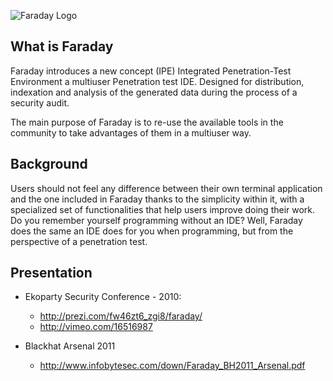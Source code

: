 ![Faraday Logo](https://raw.github.com/wiki/infobyte/faraday/images/Faraday-Logo.png)

What is Faraday
---
Faraday introduces a new concept (IPE) Integrated Penetration-Test Environment a multiuser Penetration test IDE. Designed for distribution, indexation and analysis of the generated data during the process of a security audit.

The main purpose of Faraday is to re-use the available tools in the community to take advantages of them in a multiuser way.

Background
---
Users should not feel any difference between their own terminal application and the one included in Faraday thanks to the simplicity within it, with a specialized set of functionalities that help users improve doing their work.  
Do you remember yourself programming without an IDE? Well, Faraday does the same an IDE does for you when programming, but from the perspective of a penetration test.

Presentation
---
* Ekoparty Security Conference - 2010:
   * http://prezi.com/fw46zt6_zgi8/faraday/
   * http://vimeo.com/16516987

* Blackhat Arsenal 2011
   * http://www.infobytesec.com/down/Faraday_BH2011_Arsenal.pdf

